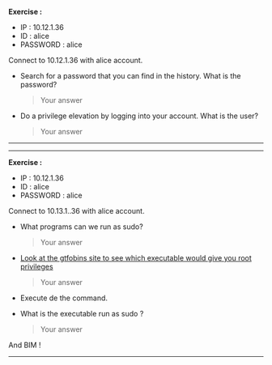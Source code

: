 
**Exercise :**

- IP : 10.12.1.36
- ID : alice
- PASSWORD : alice

Connect to 10.12.1.36 with alice account.

- Search for a password that you can find in the history. What is the password?
    > Your answer

- Do a privilege elevation by logging into your account. What is the user?
    > Your answer

----

----
**Exercise :**
- IP : 10.12.1.36
- ID : alice
- PASSWORD : alice

Connect to 10.13.1..36 with alice account.

- What programs can we run as sudo?
    > Your answer

- [Look at the gtfobins site to see which executable would give you root privileges](https://gtfobins.github.io/)
    > Your answer

- Execute de the command.
- What is the executable run as sudo ? 
    > Your answer

And BIM ! 

----

